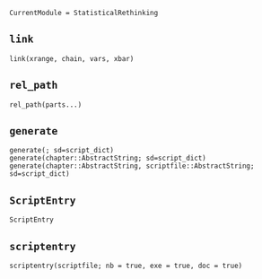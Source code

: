 ```@meta
CurrentModule = StatisticalRethinking
```

## `link`
```@docs
link(xrange, chain, vars, xbar) 
```

## `rel_path`
```@docs
rel_path(parts...)
```

## `generate`
```@docs
generate(; sd=script_dict)
generate(chapter::AbstractString; sd=script_dict)
generate(chapter::AbstractString, scriptfile::AbstractString; sd=script_dict)
```

## `ScriptEntry`
```@docs
ScriptEntry
```

## `scriptentry`
```@docs
scriptentry(scriptfile; nb = true, exe = true, doc = true)
```

